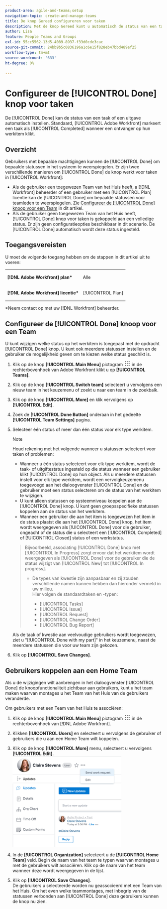 ```yaml
---
product-area: agile-and-teams;setup
navigation-topic: create-and-manage-teams
title: De knop Gereed configureren voor taken
description: Met de knop Gereed kunt u automatisch de status van een taak of een uitgave instellen. Standaard markeert Adobe Workfront een taak als Voltooid wanneer een toegewezen persoon op Gereed klikt voor het betreffende werkitem.
author: Lisa
feature: People Teams and Groups
exl-id: 55cc5562-13d5-4089-8937-f33d0cde3cac
source-git-commit: 24bb9b5c0836196a1c6e15f828eb47bbd489ef25
workflow-type: tm+mt
source-wordcount: '633'
ht-degree: 0%

---
```


# Configureer de [!UICONTROL Done] knop voor taken

De [!UICONTROL Done] kan de status van een taak of een uitgave automatisch instellen. Standaard, [!UICONTROL Adobe Workfront] markeert een taak als [!UICONTROL Completed] wanneer een ontvanger op hun werkitem klikt.

## Overzicht

Gebruikers met bepaalde machtigingen kunnen de [!UICONTROL Done] om bepaalde statussen in het systeem te weerspiegelen. Er zijn twee verschillende manieren om [!UICONTROL Done] de knop werkt voor taken in [!UICONTROL Workfront]:

* Als de gebruiker een toegewezen Team van het Huis heeft, a [!DNL Workfront] beheerder of een gebruiker met een [!UICONTROL Plan] licentie kan de [!UICONTROL Done] om bepaalde statussen voor teamleden te weerspiegelen. Zie [Configureer de [!UICONTROL Done] knoop voor een Team](#configure-the-uicontrol-done-button-for-a-team) in dit artikel.
* Als de gebruiker geen toegewezen Team van het Huis heeft, [!UICONTROL Done] knop voor taken is gekoppeld aan een volledige status. Er zijn geen configuratieopties beschikbaar in dit scenario. De [!UICONTROL Done] automatisch wordt deze status ingesteld.

## Toegangsvereisten

U moet de volgende toegang hebben om de stappen in dit artikel uit te voeren:

<table style="table-layout:auto"> 
 <col> 
 </col> 
 <col> 
 </col> 
 <tbody> 
  <tr> 
   <td role="rowheader"><strong>[!DNL Adobe Workfront] plan*</strong></td> 
   <td> <p>Alle</p> </td> 
  </tr> 
  <tr> 
   <td role="rowheader"><strong>[!DNL Adobe Workfront] licentie*</strong></td> 
   <td> <p>[!UICONTROL Plan] </p> </td> 
  </tr> 
 </tbody> 
</table>

&#42;Neem contact op met uw [!DNL Workfront] beheerder.

## Configureer de [!UICONTROL Done] knoop voor een Team

U kunt wijzigen welke status op het werkitem is toegepast met de opdracht [!UICONTROL Done] knop. U kunt ook meerdere statussen instellen en de gebruiker de mogelijkheid geven om te kiezen welke status geschikt is.

1. Klik op de knop **[!UICONTROL Main Menu]** pictogram ![](assets/main-menu-icon.png) in de rechterbovenhoek van Adobe Workfront klikt u op **[!UICONTROL Teams]**.

1. Klik op de knop **[!UICONTROL Switch team]** selecteert u vervolgens een nieuw team in het keuzemenu of zoekt u naar een team in de zoekbalk.
1. Klik op de knop **[!UICONTROL More]** en klik vervolgens op **[!UICONTROL Edit]**.
1. Zoek de **[!UICONTROL Done Button]** onderaan in het gedeelte **[!UICONTROL Team Settings]** pagina.

1. Selecteer één status of meer dan één status voor elk type werkitem.

   >[!NOTE]
   >
   >Houd rekening met het volgende wanneer u statussen selecteert voor taken of problemen:
   >
   >* Wanneer u één status selecteert voor elk type werkitem, wordt de taak- of uitgiftestatus ingesteld op die status wanneer een gebruiker klikt [!UICONTROL Done] op hun object. Als u meerdere statussen instelt voor elk type werkitem, wordt een vervolgkeuzemenu toegevoegd aan het dialoogvenster [!UICONTROL Done] en de gebruiker moet een status selecteren om de status van het werkitem te wijzigen.
   >* U kunt alleen statussen op systeemniveau koppelen aan de [!UICONTROL Done] knop. U kunt geen groepsspecifieke statussen koppelen aan de status van het werkitem.
   >* Wanneer een gebruiker die aan het item is toegewezen het item in de status plaatst die aan het [!UICONTROL Done] knop, het item wordt weergegeven als [!UICONTROL Done] voor die gebruiker, ongeacht of de status die u selecteert een [!UICONTROL Completed] of [!UICONTROL Closed] status of een werkstatus.

   >   
   >   
   >  Bijvoorbeeld, associating [!UICONTROL Done] knop met [!UICONTROL In Progress] zorgt ervoor dat het werkitem wordt weergegeven als [!UICONTROL Done] voor de gebruiker die de status wijzigt van [!UICONTROL New] tot [!UICONTROL In progress].
   >   
   >* De types van kwestie zijn aanpasbaar en zij zouden verschillende namen kunnen hebben dan hieronder vermeld in uw milieu.\
      >  Hier volgen de standaardtaken en -typen:
      >     
      >   * [!UICONTROL Tasks]
      >   * [!UICONTROL Issue]
      >   * [!UICONTROL Request]
      >   * [!UICONTROL Change Order]
      >   * [!UICONTROL Bug Report]


   Als de taak of kwestie aan veelvoudige gebruikers wordt toegewezen, ziet u &quot;[!UICONTROL Done with my part]&quot; in het keuzemenu, naast de meerdere statussen die voor uw team zijn gekozen.

1. Klik op **[!UICONTROL Save Changes]**.

## Gebruikers koppelen aan een Home Team

Als u de wijzigingen wilt aanbrengen in het dialoogvenster [!UICONTROL Done] de knoopfunctionaliteit zichtbaar aan gebruikers, kunt u het team maken waarvan montages u het Team van het Huis van de gebruikers veranderde.

Om gebruikers met een Team van het Huis te associëren:

1. Klik op de knop **[!UICONTROL Main Menu]** pictogram ![](assets/main-menu-icon.png) in de rechterbovenhoek van [!DNL Adobe Workfront].

1. Klikken **[!UICONTROL Users]** en selecteert u vervolgens de gebruiker of gebruikers die u aan een Home Team wilt koppelen.
1. Klik op de knop **[!UICONTROL More]** menu, selecteert u vervolgens **[!UICONTROL Edit]**.\
   ![](assets/user-settings-nwe-350x291.png)

1. In de **[!UICONTROL Organization]** selecteert u de **[!UICONTROL Home Team]** veld. Begin de naam van het team te typen waarvan montages u met de gebruikers wilt associëren. Klik op de naam van het team wanneer deze wordt weergegeven in de lijst.

1. Klik op **[!UICONTROL Save Changes]**.\
   De gebruikers u selecteerde worden nu geassocieerd met een Team van het Huis.
Om het even welke teammontages, met inbegrip van de statussen verbonden aan [!UICONTROL Done] deze gebruikers kunnen de knop nu zien.
